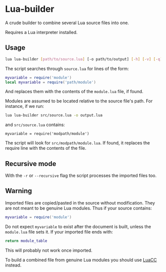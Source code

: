 # Lua-builder
 
 A crude builder to combine several Lua source files into one.

Requires a Lua interpreter installed. 

## Usage

```bash
lua lua-builder [path/to/source.lua] [-o path/to/output] [-h] [-v] [-q]
```

The script searches through `source.lua` for lines of the form:

```lua
myvariable = require('module')
local myvariable = require('path/module')
```

And replaces them with the contents of the `module.lua` file, if found. 

Modules are assumed to be located relative
to the source file's path. For instance, if we run:

```bash
lua lua-builder src/source.lua -o output.lua
```

and `src/source.lua` contains:

```
myvariable = require('modpath/module') 
```

The script will look for `src/modpath/module.lua`. If found, it replaces the require line with the contents of the file.

## Recursive mode

With the `-r` or `--recursive` flag the script processes the imported files
too. 

## Warning

Imported files are copied/pasted in the source without modification.
They are not meant to be genuine Lua modules. Thus if your source contains:

```lua
myvariable = require('module')
```

Do not expect `myvariable` to exist after the document is built, unless 
the `module.lua` file sets it. If your imported file ends with:

```lua
return module_table
```

This will probably not work once imported. 

To build a combined file from genuine Lua modules you should use
[LuaCC](https://luarocks.org/modules/mihacooper/luacc) instead.
